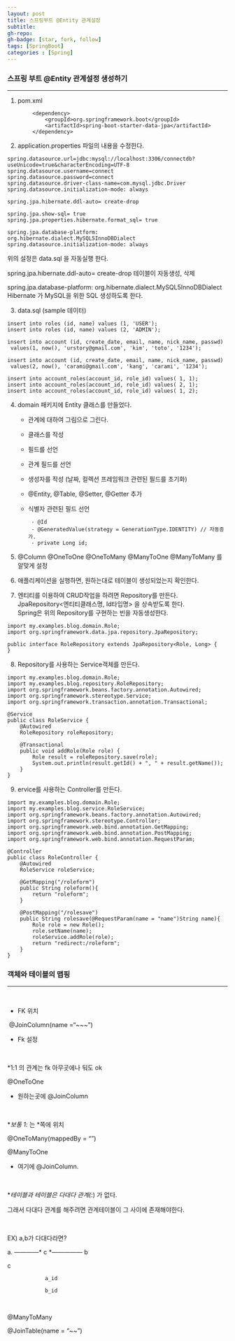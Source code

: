 ```yaml
---
layout: post
title: 스프링부트 @Entity 관계설정
subtitle: 
gh-repo: 
gh-badge: [star, fork, follow]
tags: [SpringBoot]
categories : [Spring]
---
```


### 스프링 부트 @Entity 관계설정 생성하기
---

1. pom.xml

~~~
		<dependency>
			<groupId>org.springframework.boot</groupId>
			<artifactId>spring-boot-starter-data-jpa</artifactId>
		</dependency>
~~~

2. application.properties 파일의 내용을 수정한다.

~~~
spring.datasource.url=jdbc:mysql://localhost:3306/connectdb?useUnicode=true&characterEncoding=UTF-8
spring.datasource.username=connect
spring.datasource.password=connect
spring.datasource.driver-class-name=com.mysql.jdbc.Driver
spring.datasource.initialization-mode: always

spring.jpa.hibernate.ddl-auto= create-drop

spring.jpa.show-sql= true
spring.jpa.properties.hibernate.format_sql= true

spring.jpa.database-platform: org.hibernate.dialect.MySQL5InnoDBDialect
spring.datasource.initialization-mode: always

~~~

위의 설정은 data.sql 을 자동실행 한다.

spring.jpa.hibernate.ddl-auto= create-drop
테이블이 자동생성, 삭제

spring.jpa.database-platform: org.hibernate.dialect.MySQL5InnoDBDialect
Hibernate 가 MySQL을 위한 SQL 생성하도록 한다.

3. data.sql (sample 데이터)

~~~
insert into roles (id, name) values (1, 'USER');
insert into roles (id, name) values (2, 'ADMIN');

insert into account (id, create_date, email, name, nick_name, passwd)
 values(1, now(), 'urstory@gmail.com', 'kim', 'toto', '1234');

insert into account (id, create_date, email, name, nick_name, passwd)
 values(2, now(), 'carami@gmail.com', 'kang', 'carami', '1234');

insert into account_roles(account_id, role_id) values( 1, 1);
insert into account_roles(account_id, role_id) values( 2, 1);
insert into account_roles(account_id, role_id) values( 1, 2);
~~~

4. domain 패키지에 Entity 클래스를 만들었다.
     - 관계에 대하여 그림으로 그린다.

     - 클래스를 작성

     - 필드를 선언

     - 관계 필드를 선언

     - 생성자를 작성 (날짜, 컬렉션 프레임워크 관련된 필드를 초기화)

     - @Entity, @Table, @Setter, @Getter 추가

     - 식별자 관련된 필드 선언

            - @Id  
            - @GeneratedValue(strategy = GenerationType.IDENTITY) // 자동증가.  
            - private Long id;  

5. @Column @OneToOne @OneToMany @ManyToOne @ManyToMany 를 알맞게 설정  

6. 애플리케이션을 실행하면, 원하는대로 테이블이 생성되었는지 확인한다.

7. 엔티티를 이용하여 CRUD작업을 하려면 Repository를 만든다.  
    JpaRepository<엔티티클래스명, Id타입명> 을 상속받도록 한다.  
    Spring은 위의 Repository를 구현하는 빈을 자동생성한다.  

~~~
import my.examples.blog.domain.Role;
import org.springframework.data.jpa.repository.JpaRepository;

public interface RoleRepository extends JpaRepository<Role, Long> {
}
~~~

8. Repository를 사용하는 Service객체를 만든다.

~~~
import my.examples.blog.domain.Role;
import my.examples.blog.repository.RoleRepository;
import org.springframework.beans.factory.annotation.Autowired;
import org.springframework.stereotype.Service;
import org.springframework.transaction.annotation.Transactional;

@Service
public class RoleService {
    @Autowired
    RoleRepository roleRepository;

    @Transactional
    public void addRole(Role role) {
        Role result = roleRepository.save(role);
        System.out.println(result.getId() + ", " + result.getName());
    }
}
~~~

9. ervice를 사용하는 Controller를 만든다.

~~~
import my.examples.blog.domain.Role;
import my.examples.blog.service.RoleService;
import org.springframework.beans.factory.annotation.Autowired;
import org.springframework.stereotype.Controller;
import org.springframework.web.bind.annotation.GetMapping;
import org.springframework.web.bind.annotation.PostMapping;
import org.springframework.web.bind.annotation.RequestParam;

@Controller
public class RoleController {
    @Autowired
    RoleService roleService;

    @GetMapping("/roleform")
    public String roleform(){
        return "roleform";
    }

    @PostMapping("/rolesave")
    public String rolesave(@RequestParam(name = "name")String name){
        Role role = new Role();
        role.setName(name);
        roleService.addRole(role);
        return "redirect:/roleform";
    }
}
~~~


### 객체와 테이블의 맵핑

---


​

* FK 위치

​
@JoinColumn(name =“~~~”)

 - Fk 설정

​

*1:1 의 관계는 fk 아무곳에나 둬도 ok

@OneToOne

 - 원하는곳에 @JoinColumn

​

**보통 1:* 는 *쪽에 위치

@OneToMany(mappedBy = “”)

@ManyToOne

 - 여기에 @JoinColumn.

​

***테이블과 테이블은 다대다 관계(*:*) 가 없다.

그래서 다대다 관계를 해주려면 관계테이블이 그 사이에 존재해야한다.

​

EX) a,b가 다대다라면? 

a.   ————*  c  *————— b


c
~~~
            a_id

            b_id 
~~~

​

@ManyToMany

@JoinTable(name = “~~”)

​